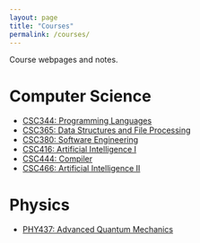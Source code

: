 ```yaml
---
layout: page
title: "Courses"
permalink: /courses/
---
```


Course webpages and notes.

# Computer Science

- [CSC344: Programming Languages](
    https://dwysocki.github.io/csc344/notes.html)
- [CSC365: Data Structures and File Processing](
    about:blank)
- [CSC380: Software Engineering](
    http://IRONKLADD.github.io/)
- [CSC416: Artificial Intelligence I](
    http://dwysocki.github.io/csc416/)
- [CSC444: Compiler](
    http://dwysocki.github.io/csc444/notes.html)
- [CSC466: Artificial Intelligence II](
    http://dwysocki.github.io/csc466/)

# Physics

- [PHY437: Advanced Quantum Mechanics](
    https://dwysocki.github.io/phy437/)
